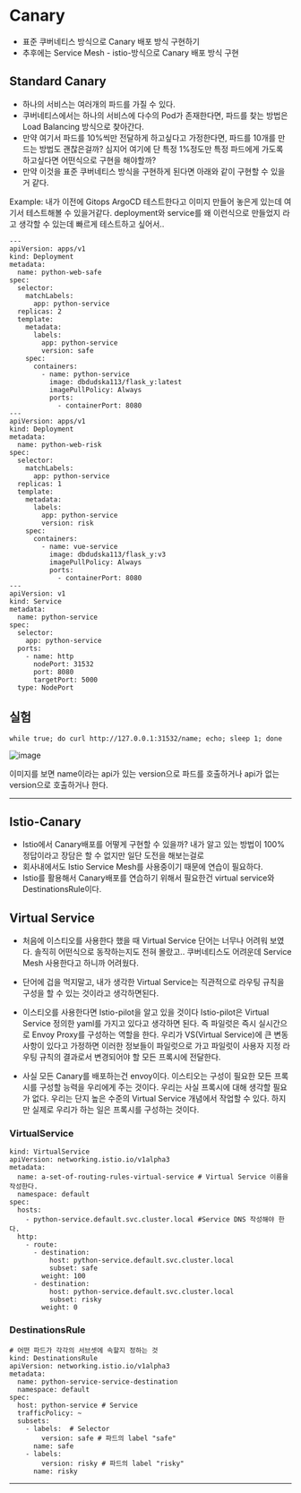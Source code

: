 # Canary 
- 표준 쿠버네티스 방식으로 Canary 배포 방식 구현하기 
- 추후에는 Service Mesh - istio-방식으로 Canary 배포 방식 구현

## Standard Canary
- 하나의 서비스는 여러개의 파드를 가질 수 있다. 
- 쿠버네티스에서는 하나의 서비스에 다수의 Pod가 존재한다면, 파드를 찾는 방법은 Load Balancing 방식으로 찾아간다. 
- 만약 여기서 파드를 10%씩만 전달하게 하고싶다고 가정한다면, 파드를 10개를 만드는 방법도 괜찮은걸까? 심지어 여기에 단 특정 1%정도만 특정 파드에게 가도록 하고싶다면 어떤식으로 구현을 해야할까? 
- 만약 이것을 표준 쿠버네티스 방식을 구현하게 된다면 아래와 같이 구현할 수 있을거 같다. 

Example: 내가 이전에 Gitops ArgoCD 테스트한다고 이미지 만들어 놓은게 있는데 여기서 테스트해볼 수 있을거같다.
deployment와 service를 왜 이런식으로 만들었지 라고 생각할 수 있는데 빠르게 테스트하고 싶어서..

```
---
apiVersion: apps/v1
kind: Deployment
metadata:
  name: python-web-safe
spec:
  selector:
    matchLabels:
      app: python-service
  replicas: 2
  template:
    metadata:
      labels:
        app: python-service
        version: safe
    spec:
      containers:
        - name: python-service
          image: dbdudska113/flask_y:latest
          imagePullPolicy: Always
          ports:
            - containerPort: 8080
---
apiVersion: apps/v1
kind: Deployment
metadata:
  name: python-web-risk
spec:
  selector:
    matchLabels:
      app: python-service
  replicas: 1
  template:
    metadata:
      labels:
        app: python-service
        version: risk
    spec:
      containers:
        - name: vue-service
          image: dbdudska113/flask_y:v3
          imagePullPolicy: Always
          ports:
            - containerPort: 8080
---
apiVersion: v1
kind: Service
metadata:
  name: python-service
spec:
  selector:
    app: python-service
  ports:
    - name: http
      nodePort: 31532
      port: 8080
      targetPort: 5000
  type: NodePort
```
## 실험 

```
while true; do curl http://127.0.0.1:31532/name; echo; sleep 1; done
```

![image](https://github.com/youyoungnam/kubernetes-implement/assets/60678531/ba32e4a8-28c2-4868-b3b0-cb926052574e)



이미지를 보면 name이라는 api가 있는 version으로 파드를 호출하거나 api가 없는 version으로 호출하거나 한다.

---
## Istio-Canary
- Istio에서 Canary배포를 어떻게 구현할 수 있을까? 내가 알고 있는 방법이 100% 정답이라고 장담은 할 수 없지만 일단 도전을 해보는걸로 
- 회사내에서도 Istio Service Mesh를 사용중이기 때문에 연습이 필요하다.
- Istio를 활용해서 Canary배포를 연습하기 위해서 필요한건 virtual service와 DestinationsRule이다.

## Virtual Service
- 처음에 이스티오를 사용한다 했을 때 Virtual Service 단어는 너무나 어려워 보였다. 솔직히 어떤식으로 동작하는지도 전혀 몰랐고.. 쿠버네티스도 어려운데 Service Mesh 사용한다고 하니까 어려웠다. 

- 단어에 겁을 먹지말고, 내가 생각한 Virtual Service는 직관적으로 라우팅 규칙을 구성을 할 수 있는 것이라고 생각하면된다. 


- 이스티오를 사용한다면 Istio-pilot을 알고 있을 것이다 Istio-pilot은 Virtual Service 정의한 yaml를 가지고 있다고 생각하면 된다. 즉 파일럿은 즉시 실시간으로 Envoy Proxy를 구성하는 역할을 한다. 우리가 VS(Virtual Service)에 큰 변동사항이 있다고 가정하면 이러한 정보들이 파일럿으로 가고 파일럿이 사용자 지정 라우팅 규칙의 결과로서 변경되어야 할 모든 프록시에 전달한다. 

- 사실 모든 Canary를 배포하는건 envoy이다. 이스티오는 구성이 필요한 모든 프록시를 구성할 능력을 우리에게 주는 것이다. 우리는 사실 프록시에 대해 생각할 필요가 없다. 우리는 단지 높은 수준의 Virtual Service 개념에서 작업할 수 있다. 하지만 실제로 우리가 하는 일은 프록시를 구성하는 것이다. 




### VirtualService
```
kind: VirtualService
apiVersion: networking.istio.io/v1alpha3
metadata:
  name: a-set-of-routing-rules-virtual-service # Virtual Service 이름을 작성한다.
  namespace: default
spec:
  hosts:
    - python-service.default.svc.cluster.local #Service DNS 작성해야 한다.
  http:
    - route:
      - destination:
          host: python-service.default.svc.cluster.local 
          subset: safe 
        weight: 100
      - destination:
          host: python-service.default.svc.cluster.local
          subset: risky 
        weight: 0
```
### DestinationsRule
```
# 어떤 파드가 각각의 서브셋에 속할지 정하는 것
kind: DestinationsRule 
apiVersion: networking.istio.io/v1alpha3
metadata:
  name: python-service-service-destination
  namespace: default
spec:
  host: python-service # Service
  trafficPolicy: ~
  subsets:
    - labels:  # Selector
        version: safe # 파드의 label "safe"
      name: safe
    - labels:
        version: risky # 파드의 label "risky"
      name: risky
```

---

